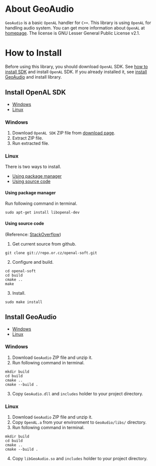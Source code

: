 # About GeoAudio
`GeoAudio` is a basic `OpenAL` handler for `C++`. This library is using `OpenAL` for handling audio system. You can get more information about `OpenAL` at [homepage](https://www.openal.org/). The license is GNU Lesser General Public License v2.1.

# How to Install
Before using this library, you should download `OpenAL` SDK. See [how to install SDK](#install-openal-sdk) and install `OpenAL` SDK. If you already installed it, see [install GeoAudio](#install-geoaudio) and install library.


## Install OpenAL SDK
- [Windows](#windows)
- [Linux](#linux)

### Windows
1. Download `OpenAL SDK` ZIP file from [download page](https://www.openal.org/downloads/).
2. Extract ZIP file.
3. Run extracted file.

### Linux
There is two ways to install.
- [Using package manager](#using-package-manager)
- [Using source code](#using-source-code)

#### Using package manager
Run following command in terminal.
```
sudo apt-get install libopenal-dev
```

#### Using source code
(Reference: [StackOverflow](https://stackoverflow.com/questions/11195372/how-to-install-openal-sdk-on-ubuntu))
1. Get current source from github.
```
git clone git://repo.or.cz/openal-soft.git
```
2. Configure and build.
```
cd openal-soft
cd build
cmake ..
make
```
3. Install.
```
sudo make install
```

## Install GeoAudio
- [Windows](#windows-1)
- [Linux](#linux-1)

### Windows
1. Download `GeoAudio` ZIP file and unzip it.
2. Run following command in terminal.
```
mkdir build
cd build
cmake ..
cmake --build .
```
3. Copy `GeoAudio.dll` and `includes` holder to your project directory.

### Linux
1. Download `GeoAudio` ZIP file and unzip it.
2. Copy `OpenAL.a` from your environment to `GeoAudio/libs/` directory.
3. Run following command in terminal.
```
mkdir build
cd build
cmake ..
cmake --build .
```
4. Copy `libGeoAudio.so` and `includes` holder to your project directory.
